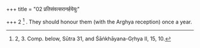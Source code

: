 +++
title = "02 प्रतिसंवत्सरानर्हयेयुः"

+++
2 [^2] . They should honour them (with the Arghya reception) once a year.


[^2]:  2, 3. Comp. below, Sūtra 31, and Śāṅkhāyana-Gṛhya II, 15, 10.

